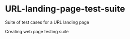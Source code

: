 # URL-landing-page-test-suite
Suite of test cases for a URL landing page

Creating web page testing suite
